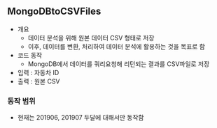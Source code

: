 ## MongoDBtoCSVFiles
- 개요
  - 데이터 분석을 위해 원본 데이터 CSV 형태로 저장
  - 이후, 데이터를 변환, 처리하여 데이터 분석에 활용하는 것을 목표로 함 
- 코드 동작
  - MongoDB에서 데이터를 쿼리요청해 리턴되는 결과를 CSV파일로 저장
- 입력 : 자동차 ID
- 출력 : 원본 CSV 

### 동작 범위
- 현재는 201906, 201907 두달에 대해서만 동작함
  
